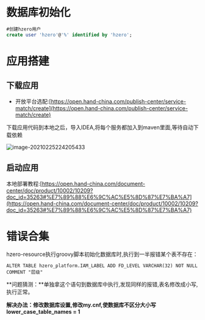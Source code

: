 # 数据库初始化

```sql
#创建hzero用户
create user 'hzero'@'%' identified by 'hzero';
```

# 应用搭建

## 下载应用

- 开放平台选配:[https://open.hand-china.com/publish-center/service-match/create](https://open.hand-china.com/publish-center/service-match/create)

下载应用代码到本地之后，导入IDEA,将每个服务都加入到maven里面,等待自动下载依赖

![image-20210225224205433](C:\Users\zee\AppData\Roaming\Typora\typora-user-images\image-20210225224205433.png)

## 启动应用

本地部署教程:[https://open.hand-china.com/document-center/doc/product/10002/10209?doc_id=35263#%E7%89%88%E6%9C%AC%E5%8D%87%E7%BA%A7](https://open.hand-china.com/document-center/doc/product/10002/10209?doc_id=35263#%E7%89%88%E6%9C%AC%E5%8D%87%E7%BA%A7)

# 错误合集

hzero-resource执行groovy脚本初始化数据库时,执行到一半报错某个表不存在：

```mysql
ALTER TABLE hzero_platform.IAM_LABEL ADD FD_LEVEL VARCHAR(32) NOT NULL COMMENT "层级"
```

**问题猜测：**单独拿这个语句到数据库中执行,发现同样的报错,表名修改成小写,执行正常。

**解决办法：**修改数据库设置,修改my.cnf,使数据库不区分大小写**lower_case_table_names = 1** 